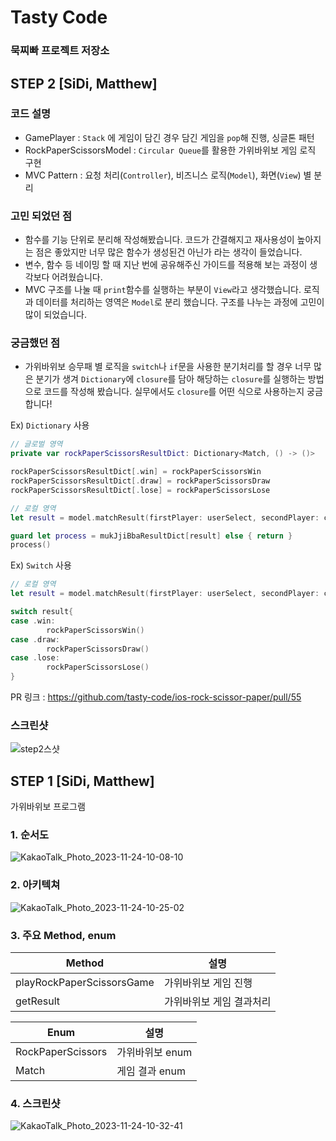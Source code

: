 # Tasty Code

### 묵찌빠 프로젝트 저장소

## STEP 2 [SiDi, Matthew]

### 코드 설명

- GamePlayer : `Stack` 에 게임이 담긴 경우 담긴 게임을 `pop`해 진행, 싱글톤 패턴
- RockPaperScissorsModel : `Circular Queue`를 활용한 가위바위보 게임 로직 구현
- MVC Pattern : 요청 처리(`Controller`), 비즈니스 로직(`Model`), 화면(`View`) 별 분리

### 고민 되었던 점

- 함수를 기능 단위로 분리해 작성해봤습니다. 코드가 간결해지고 재사용성이 높아지는 점은 좋았지만 너무 많은 함수가 생성된건 아닌가 라는 생각이 들었습니다.
- 변수, 함수 등 네이밍 할 때 지난 번에 공유해주신 가이드를 적용해 보는 과정이 생각보다 어려웠습니다.
- MVC 구조를 나눌 때 `print`함수를 실행하는 부분이 `View`라고 생각했습니다. 로직과 데이터를 처리하는 영역은 `Model`로 분리 했습니다. 구조를 나누는 과정에 고민이 많이 되었습니다.

### 궁금했던 점

- 가위바위보 승무패 별 로직을 `switch`나 `if`문을 사용한 분기처리를 할 경우 너무 많은 분기가 생겨 `Dictionary`에 `closure`를 담아 해당하는 `closure`를 실행하는 방법으로 코드를 작성해 봤습니다. 실무에서도 `closure`를 어떤 식으로 사용하는지 궁금 합니다!

Ex) `Dictionary` 사용

```swift
// 글로벌 영역
private var rockPaperScissorsResultDict: Dictionary<Match, () -> ()>

rockPaperScissorsResultDict[.win] = rockPaperScissorsWin
rockPaperScissorsResultDict[.draw] = rockPaperScissorsDraw
rockPaperScissorsResultDict[.lose] = rockPaperScissorsLose

// 로컬 영역
let result = model.matchResult(firstPlayer: userSelect, secondPlayer: computerSelect)

guard let process = mukJjiBbaResultDict[result] else { return }
process()

```

Ex) `Switch` 사용

```swift
// 로컬 영역
let result = model.matchResult(firstPlayer: userSelect, secondPlayer: computerSelect)

switch result{
case .win:
		rockPaperScissorsWin()
case .draw:
		rockPaperScissorsDraw()
case .lose:
		rockPaperScissorsLose()
}
```
PR 링크 : https://github.com/tasty-code/ios-rock-scissor-paper/pull/55

### 스크린샷

![step2스샷](https://github.com/jus1234/ios-rock-scissor-paper/assets/47639904/3099abfb-cd96-4ac2-934b-3827f5485bb0)


## STEP 1 [SiDi, Matthew]

가위바위보 프로그램

### 1. 순서도
![KakaoTalk_Photo_2023-11-24-10-08-10](https://github.com/jus1234/ios-rock-scissor-paper/assets/130636633/4e2866b9-a7f7-4da7-9121-d5cec457b4d7)


    
### 2. 아키텍쳐
![KakaoTalk_Photo_2023-11-24-10-25-02](https://github.com/jus1234/ios-rock-scissor-paper/assets/130636633/a0188322-b630-4aa8-88dc-6a06e1983e2f)


    
### 3. 주요 Method, enum
    
| Method | 설명 |
| --- | --- |
| playRockPaperScissorsGame | 가위바위보 게임 진행 |
| getResult | 가위바위보 게임 결과처리 |

| Enum | 설명 |
| --- | --- |
| RockPaperScissors | 가위바위보 enum |
| Match | 게임 결과 enum |

### 4. 스크린샷
![KakaoTalk_Photo_2023-11-24-10-32-41](https://github.com/jus1234/ios-rock-scissor-paper/assets/130636633/1c0b0ed2-35e5-4987-8d4a-1c049eaa6596)


